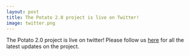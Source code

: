 ```yaml
---
layout: post
title: The Potato 2.0 project is live on Twitter!
image: twitter.png
---
```

The Potato 2.0 project is live on twitter! Please follow us [here](https://twitter.com/2xpotato) for all the latest updates on the project.
